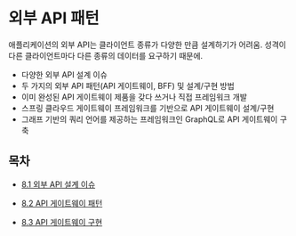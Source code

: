 # 외부 API 패턴

애플리케이션의 외부 API는 클라이언트 종류가 다양한 만큼 설계하기가 어려움. 성격이 다른 클라이언트마다 다른 종류의 데이터를 요구하기 때문에.

-   다양한 외부 API 설계 이슈
-   두 가지의 외부 API 패턴(API 게이트웨이, BFF) 및 설계/구현 방법
-   이미 완성된 API 게이트웨이 제품을 갖다 쓰거나 직접 프레임워크 개발
-   스프링 클라우드 게이트웨이 프레임워크를 기반으로 API 게이트웨이 설계/구현
-   그래프 기반의 쿼리 언어를 제공하는 프레임워크인 GraphQL로 API 게이트웨이 구축

## 목차

-   [8.1 외부 API 설계 이슈](https://github.com/oereo/TIL/blob/main/MicroServicePattern/8.%20%EC%99%B8%EB%B6%80%20API%20%ED%8C%A8%ED%84%B4/8.1_%EC%99%B8%EB%B6%80_API_%EC%84%A4%EA%B3%84_%EC%9D%B4%EC%8A%88.md)

-   [8.2 API 게이트웨이 패턴](https://github.com/oereo/TIL/blob/main/MicroServicePattern/8.%20%EC%99%B8%EB%B6%80%20API%20%ED%8C%A8%ED%84%B4/8.2_API_%EA%B2%8C%EC%9D%B4%ED%8A%B8%EC%9B%A8%EC%9D%B4_%ED%8C%A8%ED%84%B4.md)

-   [8.3 API 게이트웨이 구현](https://github.com/oereo/TIL/blob/main/MicroServicePattern/8.%20%EC%99%B8%EB%B6%80%20API%20%ED%8C%A8%ED%84%B4/8.3_API_%EA%B2%8C%EC%9D%B4%ED%8A%B8%EC%9B%A8%EC%9D%B4_%EA%B5%AC%ED%98%84.md)
